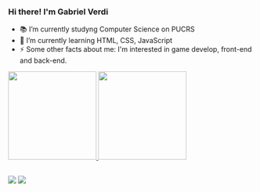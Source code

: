 ### Hi there! I'm Gabriel Verdi

- 📚 I’m currently studyng Computer Science on PUCRS
- 🌱 I’m currently learning HTML, CSS, JavaScript
- ⚡ Some other facts about me: I'm interested in game develop, front-end and back-end.

<div>
  <a href="https://github.com/glVerdi">
  <img height="180em" src="https://github-readme-stats.vercel.app/api?username=glVerdi&show_icons=true&theme=dark&include_all_commits=true&count_private=true"/>
  <img height="180em" src="https://github-readme-stats.vercel.app/api/top-langs/?username=glVerdi&layout=compact&langs_count=16&theme=dark"/>
</div>

##

<div>
  <a href = "mailto:gabrielverdi37@gmail.com"><img src="https://img.shields.io/badge/-Gmail-D14836?style=for-the-badge&logo=gmail&logoColor=white" target="_blank"></a>
  <a href="https://www.linkedin.com/in/gabriel-verdi-645518208" target="_blank"><img src="https://img.shields.io/badge/-LinkedIn-%230077B5?style=for-the-badge&logo=linkedin&logoColor=white" target="_blank"></a> 
</div>

